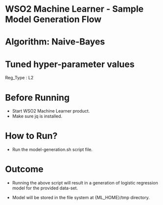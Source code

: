 WSO2 Machine Learner - Sample Model Generation Flow
===================================================

Algorithm: Naive-Bayes
==============================

Tuned hyper-parameter values
============================

Reg_Type : L2

Before Running
==============

* Start WSO2 Machine Learner product.
* Make sure jq is installed.

How to Run?
===========

* Run the model-generation.sh script file.

Outcome
=======

* Running the above script will result in a generation of logistic regression model for the provided data-set.

* Model will be stored in the file system at {ML_HOME}/tmp directory.
